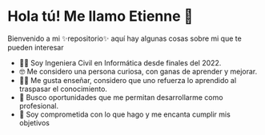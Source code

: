 # Hola tú! Me llamo Etienne 👋
Bienvenido a mi ✨repositorio✨ aquí hay algunas cosas sobre mi que te pueden interesar
 - 👩‍🎓 Soy Ingeniera Civil en Informática desde finales del 2022.
 - 🤓 Me considero una persona curiosa, con ganas de aprender y mejorar. 
 - 👩‍🏫 Me gusta enseñar, considero que uno refuerza lo aprendido al traspasar el conocimiento. 
 - 💼 Busco oportunidades que me permitan desarrollarme como profesional. 
 - 📅 Soy comprometida con lo que hago y me encanta cumplir mis objetivos

<!-- 
## Mis intereses del área -- >
